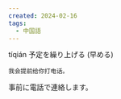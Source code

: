 ```yaml
---
created: 2024-02-16
tags:
  - 中国語
---
```

tíqián
予定を繰り上げる (早める)
```zh-cn
我会提前给你打电话。
```
事前に電話で連絡します。
